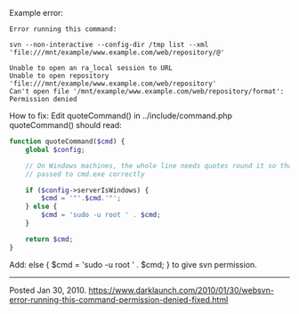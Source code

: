 Example error:
```
Error running this command:

svn --non-interactive --config-dir /tmp list --xml 'file:///mnt/example/www.example.com/web/repository/@'

Unable to open an ra_local session to URL
Unable to open repository 'file:///mnt/example/www.example.com/web/repository'
Can't open file '/mnt/example/www.example.com/web/repository/format': Permission denied
```

How to fix:
Edit quoteCommand() in ../include/command.php quoteCommand() should read:

```php
function quoteCommand($cmd) {
    global $config;

    // On Windows machines, the whole line needs quotes round it so that it's
    // passed to cmd.exe correctly

    if ($config->serverIsWindows) {
        $cmd = '"'.$cmd.'"';
    } else {
        $cmd = 'sudo -u root ' . $cmd;
    }

    return $cmd;
}
```

Add: else { $cmd = 'sudo -u root ' . $cmd; } to give svn permission.

---


Posted Jan 30, 2010.
https://www.darklaunch.com/2010/01/30/websvn-error-running-this-command-permission-denied-fixed.html
